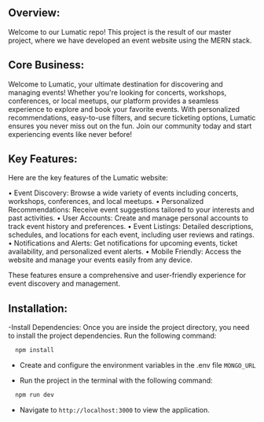 ## Overview:

Welcome to our Lumatic repo! This project is the result of our master project, where we have developed an event website using the MERN stack.

## Core Business:

Welcome to Lumatic, your ultimate destination for discovering and managing events! Whether you're looking for concerts, workshops, conferences, or local meetups, our platform provides a seamless experience to explore and book your favorite events. With personalized recommendations, easy-to-use filters, and secure ticketing options, Lumatic ensures you never miss out on the fun. Join our community today and start experiencing events like never before!

## Key Features: 

Here are the key features of the Lumatic website:

•	Event Discovery: Browse a wide variety of events including concerts, workshops, conferences, and local meetups.
•	Personalized Recommendations: Receive event suggestions tailored to your interests and past activities.
•	User Accounts: Create and manage personal accounts to track event history and preferences.
•	Event Listings: Detailed descriptions, schedules, and locations for each event, including user reviews and ratings.
•	Notifications and Alerts: Get notifications for upcoming events, ticket availability, and personalized event alerts.
•	Mobile Friendly: Access the website and manage your events easily from any device.

These features ensure a comprehensive and user-friendly experience for event discovery and management.

## Installation:

-Install Dependencies:
Once you are inside the project directory, you need to install the project dependencies. Run the following command:
```bash
  npm install

```

- Create and configure the environment variables in the .env file
`MONGO_URL`

- Run the project in the terminal with the following command:
```bash
  npm run dev

```
- Navigate to `http://localhost:3000` to view the application.
